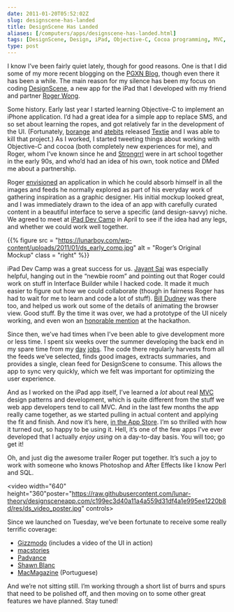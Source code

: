```yaml
--- 
date: 2011-01-20T05:52:02Z
slug: designscene-has-landed
title: DesignScene Has Landed
aliases: [/computers/apps/designscene-has-landed.html]
tags: [DesignScene, Design, iPad, Objective-C, Cocoa programming, MVC, Roger Wong]
type: post
---
```


I know I’ve been fairly quiet lately, though for good reasons. One is that I did
some of my more recent blogging on the [PGXN Blog], though even there it has
been a while. The main reason for my silence has been my focus on coding
[DesignScene], a new app for the iPad that I developed with my friend and
partner [Roger Wong].

Some history. Early last year I started learning Objective-C to implement an
iPhone application. I’d had a great idea for a simple app to replace SMS, and so
set about learning the ropes, and got relatively far in the development of the
UI. (Fortunately, [borange] and [atebits] released [Textie] and I was able to
kill that project.) As I worked, I started tweeting things about working with
Objective-C and cocoa (both completely new experiences for me), and Roger, whom
I’ve known since he and [Strongrrl] were in art school together in the early
90s, and who’d had an idea of his own, took notice and DMed me about a
partnership.

Roger [envisioned] an application in which he could absorb himself in all the
images and feeds he normally explored as part of his everyday work of gathering
inspiration as a graphic designer. His initial mockup looked great, and I was
immediately drawn to the idea of an app with carefully curated content in a
beautiful interface to serve a specific (and design-savvy) niche. We agreed to
meet at [iPad Dev Camp] in April to see if the idea had any legs, and whether we
could work well together.

{{% figure
  src   = "https://lunarboy.com/wp-content/uploads/2011/01/ds_early_comp.jpg"
  alt   = "Roger’s Original Mockup"
  class = "right"
%}}

iPad Dev Camp was a great success for us. [Jayant Sai] was especially helpful,
hanging out in the “newbie room” and pointing out that Roger could work on stuff
in Interface Builder while I hacked code. It made it much easier to figure out
how we could collaborate (though in fairness Roger has had to wait for me to
learn and code a lot of stuff). [Bill Dudney] was there too, and helped us work
out some of the details of animating the browser view. Good stuff. By the time
it was over, we had a prototype of the UI nicely working, and even won an
[honorable mention] at the hackathon.

Since then, we’ve had times when I’ve been able to give development more or less
time. I spent six weeks over the summer developing the back end in my spare time
from my [day][] [jobs]. The code there regularly harvests from all the feeds
we’ve selected, finds good images, extracts summaries, and provides a single,
clean feed for DesignScene to consume. This allows the app to sync very quickly,
which we felt was important for optimizing the user experience.

And as I worked on the iPad app itself, I’ve learned a *lot* about real [MVC]
design patterns and development, which is quite different from the stuff we web
app developers tend to call MVC. And in the last few months the app really came
together, as we started pulling in actual content and applying the fit and
finish. And now it’s here, [in the App Store]. I’m so thrilled with how it
turned out, so happy to be using it. Hell, it’s one of the few apps I’ve ever
developed that I actually *enjoy using* on a day-to-day basis. You will too; go
get it!

Oh, and just dig the awesome trailer Roger put together. It’s such a joy to work
with someone who knows Photoshop and After Effects like I know Perl and SQL.

<video width="640" height="360"poster="https://raw.githubusercontent.com/lunar-theory/designsceneapp.com/c199ec3d40a11a4a559d31df4a1e995ee1220b8d/res/ds_video_poster.jpg" controls>
	<source src="https://media.lunar-theory.com/DesignScene/DesignScene_Trailer_v2_640x360.mp4" type="video/mp4" />
	<source src="https://media.lunar-theory.com/DesignScene/DesignScene_Trailer_v2_640x360.webm" type="video/webm" />
	<source src="https://media.lunar-theory.com/DesignScene/DesignScene_Trailer_v2_640x360.ogv" type="video/ogg" />
</video>

Since we launched on Tuesday, we’ve been fortunate to receive some really
terrific coverage:

-   [Gizzmodo][] (includes a video of the UI in action)
-   [macstories]
-   [Padvance]
-   [Shawn Blanc]
-   [MacMagazine][] (Portuguese)

And we’re not sitting still. I’m working through a short list of burrs and spurs
that need to be polished off, and then moving on to some other great features we
have planned. Stay tuned!

  [PGXN Blog]: http://blog.pgxn.org/
  [DesignScene]: http://www.designsceneapp.com/
  [Roger Wong]: http://lunarboy.com/
  [borange]: https://twitter.com/borange
  [atebits]: https://twitter.com/atebits
  [Textie]: http://itun.es/iFV4J8
  [Strongrrl]: http://www.strongrrl.com/
  [envisioned]: http://www.lunarboy.com/blog/post/introducing-designscene-app-for-ipad/
  [iPad Dev Camp]: http://www.iosdevcamp.org/
  [Jayant Sai]: https://twitter.com/j6y6nt
  [Bill Dudney]: http://bill.dudney.net/roller/objc/
  [honorable mention]: http://www.iosdevcamp.org/2010/04/18/quick-list-of-hackathon-winners/
  [day]: https://www.kineticode.com/
  [jobs]: http://www.pgexperts.com/
  [MVC]: https://en.wikipedia.org/wiki/Model%E2%80%93View%E2%80%93Controller
    "Wikipedia: “Model-View-Controller”"
  [in the App Store]: http://bit.ly/eIsh3J
  [Gizzmodo]: http://gizmo.do/gLfLhl
    "DesignScene for iPad Is the 21st Century Muse"
  [macstories]: http://www.macstories.net/?p=18633
    "DesignScene: An Inspiration Browser For Graphic Design"
  [Padvance]: http://www.padvance.com/story/new-app-a-day-designscene
    "New App a Day: DesignScene"
  [Shawn Blanc]: http://shawnblanc.net/2011/01/designscene/ "DesignScene"
  [MacMagazine]: http://macmagazine.com.br/?p=125141
    "Precisando de inspiração? Você pode encontrá-la no seu iPad, com o DesignScene"
